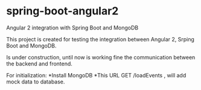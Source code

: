# spring-boot-angular2
Angular 2 integration with Spring Boot and MongoDB

This project is created for testing the integration between Angular 2, Srping Boot and MongoDB. 

Is under construction, until now is working fine the communication between the backend and frontend.

For initialization:
*Install MongoDB
*This URL GET /loadEvents , will add mock data to database.
